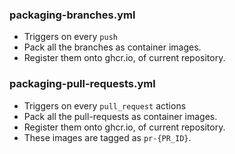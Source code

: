 ### packaging-branches.yml

- Triggers on every `push`
- Pack all the branches as container images.
- Register them onto ghcr.io, of current repository.

### packaging-pull-requests.yml

- Triggers on every `pull_request` actions
- Pack all the pull-requests as container images.
- Register them onto ghcr.io, of current repository.
- These images are tagged as `pr-{PR_ID}`.
